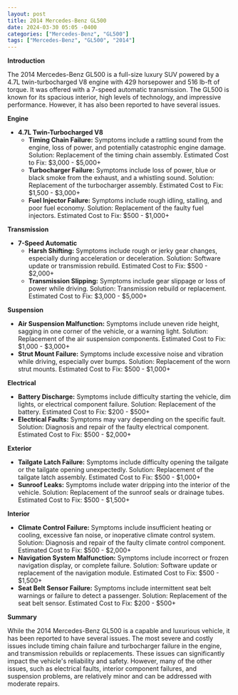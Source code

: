 ```yaml
---
layout: post
title: 2014 Mercedes-Benz GL500
date: 2024-03-30 05:05 -0400
categories: ["Mercedes-Benz", "GL500"]
tags: ["Mercedes-Benz", "GL500", "2014"]
---
```

**Introduction**

The 2014 Mercedes-Benz GL500 is a full-size luxury SUV powered by a 4.7L twin-turbocharged V8 engine with 429 horsepower and 516 lb-ft of torque. It was offered with a 7-speed automatic transmission. The GL500 is known for its spacious interior, high levels of technology, and impressive performance. However, it has also been reported to have several issues.

**Engine**

* **4.7L Twin-Turbocharged V8**
    * **Timing Chain Failure:** Symptoms include a rattling sound from the engine, loss of power, and potentially catastrophic engine damage. Solution: Replacement of the timing chain assembly. Estimated Cost to Fix: $3,000 - $5,000+
    * **Turbocharger Failure:** Symptoms include loss of power, blue or black smoke from the exhaust, and a whistling sound. Solution: Replacement of the turbocharger assembly. Estimated Cost to Fix: $1,500 - $3,000+
    * **Fuel Injector Failure:** Symptoms include rough idling, stalling, and poor fuel economy. Solution: Replacement of the faulty fuel injectors. Estimated Cost to Fix: $500 - $1,000+

**Transmission**

* **7-Speed Automatic**
    * **Harsh Shifting:** Symptoms include rough or jerky gear changes, especially during acceleration or deceleration. Solution: Software update or transmission rebuild. Estimated Cost to Fix: $500 - $2,000+
    * **Transmission Slipping:** Symptoms include gear slippage or loss of power while driving. Solution: Transmission rebuild or replacement. Estimated Cost to Fix: $3,000 - $5,000+

**Suspension**

* **Air Suspension Malfunction:** Symptoms include uneven ride height, sagging in one corner of the vehicle, or a warning light. Solution: Replacement of the air suspension components. Estimated Cost to Fix: $1,000 - $3,000+
* **Strut Mount Failure:** Symptoms include excessive noise and vibration while driving, especially over bumps. Solution: Replacement of the worn strut mounts. Estimated Cost to Fix: $500 - $1,000+

**Electrical**

* **Battery Discharge:** Symptoms include difficulty starting the vehicle, dim lights, or electrical component failure. Solution: Replacement of the battery. Estimated Cost to Fix: $200 - $500+
* **Electrical Faults:** Symptoms may vary depending on the specific fault. Solution: Diagnosis and repair of the faulty electrical component. Estimated Cost to Fix: $500 - $2,000+

**Exterior**

* **Tailgate Latch Failure:** Symptoms include difficulty opening the tailgate or the tailgate opening unexpectedly. Solution: Replacement of the tailgate latch assembly. Estimated Cost to Fix: $500 - $1,000+
* **Sunroof Leaks:** Symptoms include water dripping into the interior of the vehicle. Solution: Replacement of the sunroof seals or drainage tubes. Estimated Cost to Fix: $500 - $1,500+

**Interior**

* **Climate Control Failure:** Symptoms include insufficient heating or cooling, excessive fan noise, or inoperative climate control system. Solution: Diagnosis and repair of the faulty climate control component. Estimated Cost to Fix: $500 - $2,000+
* **Navigation System Malfunction:** Symptoms include incorrect or frozen navigation display, or complete failure. Solution: Software update or replacement of the navigation module. Estimated Cost to Fix: $500 - $1,500+
* **Seat Belt Sensor Failure:** Symptoms include intermittent seat belt warnings or failure to detect a passenger. Solution: Replacement of the seat belt sensor. Estimated Cost to Fix: $200 - $500+

**Summary**

While the 2014 Mercedes-Benz GL500 is a capable and luxurious vehicle, it has been reported to have several issues. The most severe and costly issues include timing chain failure and turbocharger failure in the engine, and transmission rebuilds or replacements. These issues can significantly impact the vehicle's reliability and safety. However, many of the other issues, such as electrical faults, interior component failures, and suspension problems, are relatively minor and can be addressed with moderate repairs.
